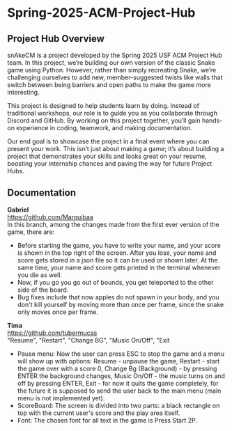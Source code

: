 # Spring-2025-ACM-Project-Hub
## Project Hub Overview

snAkeCM is a project developed by the Spring 2025 USF ACM Project Hub team. In this project, we’re building our own version of the classic Snake game using Python. However, rather than simply recreating Snake, we’re challenging ourselves to add new, member-suggested twists like walls that switch between being barriers and open paths to make the game more interesting.

This project is designed to help students learn by doing. Instead of traditional workshops, our role is to guide you as you collaborate through Discord and GitHub. By working on this project together, you’ll gain hands-on experience in coding, teamwork, and making documentation.

Our end goal is to showcase the project in a final event where you can present your work. This isn’t just about making a game; it’s about building a project that demonstrates your skills and looks great on your resume, boosting your internship chances and paving the way for future Project Hubs.

## Documentation

**Gabriel** <br />
https://github.com/Marquibaa <br />
In this branch, among the changes made from the first ever version of the game, there are:
- Before starting the game, you have to write your name, and your score is shown in the top right of the screen. After you lose, your name and score gets stored in a json file so it can be used or shown later. At the same time, your name and score gets printed in the terminal whenever you die as well.
- Now, if you go you go out of bounds, you get teleported to the other side of the board.
- Bug fixes include that now apples do not spawn in your body, and you don't kill yourself by moving more than once per frame, since the snake only moves once per frame.

**Tima** <br />
https://github.com/tubermucas <br />
"Resume", "Restart", "Change BG", "Music On/Off", "Exit
- Pause menu: Now the user can press ESC to stop the game and a menu will show up with options: Resume - unpause the game, Restart - start the game over with a score 0, Change Bg (Background) - by pressing ENTER the background changes, Music On/Off - the music turns on and off by pressing ENTER, Exit - for now it quits the game completely, for the future it is supposed to send the user back to the main menu (main menu is not implemented yet).
- ScoreBoard: The screen is divided into two parts: a black rectangle on top with the current user's score and the play area itself.
- Font: The chosen font for all text in the game is Press Start 2P.
